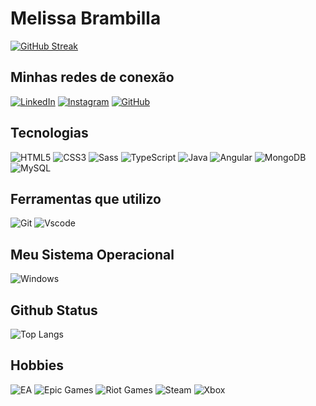 # Melissa Brambilla 

[![GitHub Streak](https://streak-stats.demolab.com/?user=mwlissabr&theme=bear&background=319&border=30A3DC&dates=FFF)](https://git.io/streak-stats)

## Minhas redes de conexão

[![LinkedIn](https://img.shields.io/badge/LinkedIn-0077B5?style=for-the-badge&logo=linkedin&logoColor=white)](https://www.linkedin.com/in/melissa-brambilla/) 
[![Instagram](https://img.shields.io/badge/-Instagram-%23E4405F?style=for-the-badge&logo=instagram&logoColor=white)](https://www.instagram.com/mwlissabr/)
[![GitHub](https://img.shields.io/badge/GitHub-100000?style=for-the-badge&logo=github&logoColor=white)](https://github.com/mwlissabr)

## Tecnologias

![HTML5](https://img.shields.io/badge/HTML5-E34F26?style=for-the-badge&logo=html5&logoColor=white)
![CSS3](https://img.shields.io/badge/CSS3-1572B6?style=for-the-badge&logo=css3&logoColor=white)
![Sass](https://img.shields.io/badge/Sass-000?style=for-the-badge&logo=sass)
![TypeScript](https://img.shields.io/badge/TypeScript-007ACC?style=for-the-badge&logo=typescript&logoColor=white)
![Java](https://img.shields.io/badge/java-%23ED8B00.svg?style=for-the-badge&logo=openjdk&logoColor=white)
![Angular](https://img.shields.io/badge/Angular-DD0031?style=for-the-badge&logo=angular&logoColor=white)
![MongoDB](https://img.shields.io/badge/MongoDB-%234ea94b.svg?style=for-the-badge&logo=mongodb&logoColor=white)
![MySQL](https://img.shields.io/badge/MySQL-00000F?style=for-the-badge&logo=mysql&logoColor=white)

## Ferramentas que utilizo

![Git](https://img.shields.io/badge/GIT-E44C30?style=for-the-badge&logo=git&logoColor=white)
![Vscode](https://img.shields.io/badge/Vscode-007ACC?style=for-the-badge&logo=visual-studio-code&logoColor=white)


## Meu Sistema Operacional

![Windows](https://img.shields.io/badge/Windows-000?style=for-the-badge&logo=windows&logoColor=2CA5E0)

## Github Status

![Top Langs](https://github-readme-stats-git-masterrstaa-rickstaa.vercel.app/api/top-langs/?username=mwlissabr&layout=compact&bg_color=333&border_color=30A3DC&title_color=E94D5F&text_color=FFF)

## Hobbies

![EA](https://img.shields.io/badge/ea-%23000000.svg?style=for-the-badge&logo=ea&logoColor=white)
![Epic Games](https://img.shields.io/badge/epicgames-%23313131.svg?style=for-the-badge&logo=epicgames&logoColor=white)
![Riot Games](https://img.shields.io/badge/riotgames-D32936.svg?style=for-the-badge&logo=riotgames&logoColor=white)
![Steam](https://img.shields.io/badge/steam-%23000000.svg?style=for-the-badge&logo=steam&logoColor=white)
![Xbox](https://img.shields.io/badge/xbox-%23107C10.svg?style=for-the-badge&logo=xbox&logoColor=white)